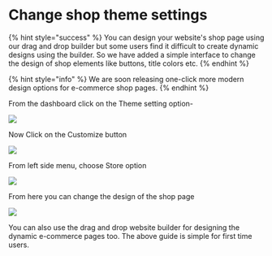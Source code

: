 # Change shop theme settings

{% hint style="success" %}
You can design your website's shop page using our drag and drop builder but some users find it difficult to create dynamic designs using the builder. So we have added a simple interface to change the design of shop elements like buttons, title colors etc.
{% endhint %}

{% hint style="info" %}
We are soon releasing one-click more modern design options for e-commerce shop pages.
{% endhint %}

From the dashboard click on the Theme setting option-

![](https://storage.crisp.chat/users/helpdesk/website/d3afc06fed15c000/screenshot-2020-12-27-at-12395_vc6osa.png)

Now Click on the Customize button

![](https://storage.crisp.chat/users/helpdesk/website/d3afc06fed15c000/screenshot-2020-12-27-at-12404_es0pjo.png)

From left side menu, choose Store option

![](https://storage.crisp.chat/users/helpdesk/website/d3afc06fed15c000/screenshot-2020-12-27-at-12411_1s1p3y2.png)

From here you can change the design of the shop page

![](https://storage.crisp.chat/users/helpdesk/website/d3afc06fed15c000/screenshot-2020-12-27-at-12415_apqsd6.png)

You can also use the drag and drop website builder for designing the dynamic e-commerce pages too. The above guide is simple for first time users.



